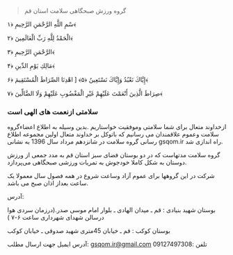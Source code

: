 

> گروه ورزش صبحگاهی سلامت استان قم

سْمِ اللَّهِ الرَّحْمَنِ الرَّحِيمِ ﴿۱﴾

الْحَمْدُ لِلَّهِ رَبِّ الْعَالَمِينَ ﴿۲﴾

الرَّحْمَنِ الرَّحِيمِ ﴿۳﴾

مَالِكِ يَوْمِ الدِّينِ ﴿۴﴾

إِيَّاكَ نَعْبُدُ وَإِيَّاكَ نَسْتَعِينُ ﴿۵﴾ [ اهْدِنَا الصِّرَاطَ الْمُسْتَقِيمَ ﴿۶﴾

صِرَاطَ الَّذِينَ أَنْعَمْتَ عَلَيْهِمْ غَيْرِ الْمَغْضُوبِ عَلَيْهِمْ وَلَا الضَّالِّينَ ﴿۷﴾

<h3>سلامتی ازنعمت های الهی است</h3>
ازخداوند متعال برای شما سلامتی وموفقیت خواستاریم .بدین وسیله به اطلاع اعضاءگروه سلامت وعموم علاقمندان می رسانیم که باتوکل بر خداوند متعال اولین مجموعه اطلاع رسانی گروه سلامت
در شانزدهم مرداد سال 1396 به نشانی gsqom.ir راه اندازی شد. 

 گروه سلامت مدتهاست که در دو بوستان فضای سبز استان قم به مدد جمعی از ورزش دوستان به شکل کاملا خودجوش به تمریات ورزشی صبحگاهی می‌پردازد.

شرکت در این گروهها برای عموم آزاد وساعت شروع در همه فصول سال  معمولا یک ساعت بعداز اذان صبح می باشد.

آدرس:

بوستان شهید بنیادی : قم ـ میدان الهادی ـ بلوار امام موسی صدر.(درزمان سردی هوا درسالن شهدای شهرداری ساعت ۶-۷  )

بوستان کوکب : قم ـ خیابان 45متری شهید صدوقی  ـ خیابان کوکب

آدرس ایمیل جهت ارسال مطلب:
<a href="mailto:gsqom.ir@gmial.com">gsqom.ir@gmail.com<a/>
تلفن :09127497308

